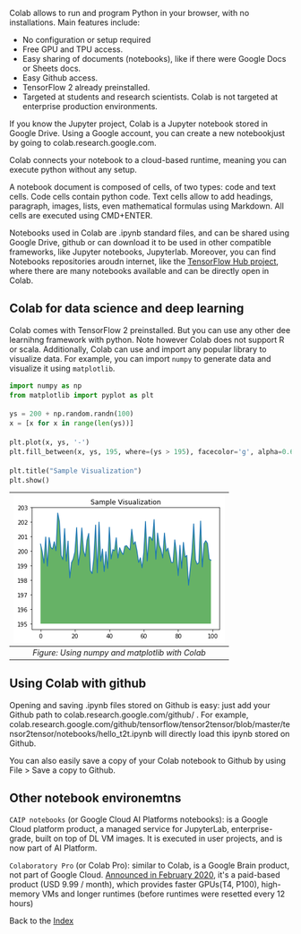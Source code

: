 Colab allows to run and program Python in your browser, with no installations. Main features include:
* No configuration or setup required
* Free GPU and TPU access.
* Easy sharing of documents (notebooks), like if there were Google Docs or Sheets docs.
* Easy Github access.
* TensorFlow 2 already preinstalled.
* Targeted at students and research scientists. Colab is not targeted at enterprise production environments.

If you know the Jupyter project, Colab is a Jupyter notebook stored in Google Drive. Using a Google account, you can create a new notebookjust by going to colab.research.google.com.

Colab connects your notebook to a cloud-based runtime, meaning you can execute python without any setup.

A notebook document is composed of cells, of two types: code and text cells. Code cells contain python code. Text cells allow to add headings, paragraph, images, lists, even mathematical formulas using Markdown. All cells are executed using CMD+ENTER.

Notebooks used in Colab are .ipynb standard files, and can be shared using Google Drive, github or can download it to be used in other compatible frameworks, like Jupyter notebooks, Jupyterlab. Moreover, you can find Notebooks repositories aroudn internet, like the [TensorFlow Hub project](https://tfhub.dev/), where there are many notebooks available and can be directly open in Colab.

## Colab for data science and deep learning

Colab comes with TensorFlow 2 preinstalled. But you can use any other dee learnihng framework with python. Note however Colab does not support R or scala. Additionally, Colab can use and import any popular library to visualize data. For example, you can import `numpy` to generate data and visualize it using `matplotlib`.

```python
import numpy as np
from matplotlib import pyplot as plt

ys = 200 + np.random.randn(100)
x = [x for x in range(len(ys))]

plt.plot(x, ys, '-')
plt.fill_between(x, ys, 195, where=(ys > 195), facecolor='g', alpha=0.6)

plt.title("Sample Visualization")
plt.show()
```


| ![Using numpy and matplotlib with Colab](./colab-matplotlib.png) | 
|:--:| 
| *Figure: Using numpy and matplotlib with Colab* |


## Using Colab with github

Opening and saving .ipynb files stored on Github is easy: just add your Github path to colab.research.google.com/github/ . For example, colab.research.google.com/github/tensorflow/tensor2tensor/blob/master/tensor2tensor/notebooks/hello_t2t.ipynb will directly load this ipynb stored on Github.

You can also easily save a copy of your Colab notebook to Github by using File > Save a copy to Github.

## Other notebook environemtns

`CAIP notebooks` (or Google Cloud AI Platforms notebooks): is a Google Cloud platform product, a managed service for JupyterLab, enterprise-grade, built on top of DL VM images. It is executed in user projects, and is now part of AI Platform. 

`Colaboratory Pro` (or Colab Pro): similar to Colab, is a Google Brain product, not part of Google Cloud. [Announced in February 2020](https://colab.research.google.com/notebooks/pro.ipynb), it's a paid-based product (USD 9.99 / month), which provides faster GPUs(T4, P100), high-memory VMs and longer runtimes (before runtimes were resetted every 12 hours)

Back to the [Index](../README.md)
